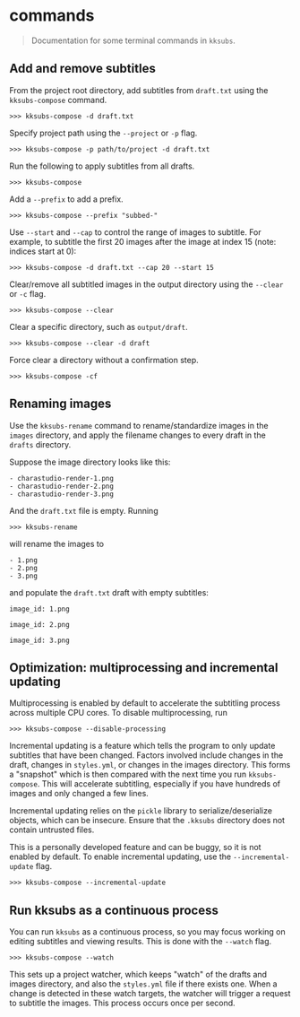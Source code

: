 # commands
> Documentation for some terminal commands in `kksubs`.

## Add and remove subtitles

From the project root directory, add subtitles from `draft.txt` using the `kksubs-compose` command.

```
>>> kksubs-compose -d draft.txt
```
Specify project path using the `--project` or `-p` flag.
```
>>> kksubs-compose -p path/to/project -d draft.txt
```
Run the following to apply subtitles from all drafts.
```
>>> kksubs-compose
```
Add a `--prefix` to add a prefix.
```
>>> kksubs-compose --prefix "subbed-"
```
Use `--start` and `--cap` to control the range of images to subtitle. For example, to subtitle the first 20 images after the image at index 15 (note: indices start at 0):
```
>>> kksubs-compose -d draft.txt --cap 20 --start 15
```

Clear/remove all subtitled images in the output directory using the `--clear` or `-c` flag.
```
>>> kksubs-compose --clear
```
Clear a specific directory, such as `output/draft`.
```
>>> kksubs-compose --clear -d draft
```
Force clear a directory without a confirmation step.
```
>>> kksubs-compose -cf
```

## Renaming images
Use the `kksubs-rename` command to rename/standardize images in the `images` directory, and apply the filename changes to every draft in the `drafts` directory.

Suppose the image directory looks like this:
```
- charastudio-render-1.png
- charastudio-render-2.png
- charastudio-render-3.png
```
And the `draft.txt` file is empty. Running
```
>>> kksubs-rename
```
will rename the images to
```
- 1.png
- 2.png
- 3.png
```
and populate the `draft.txt` draft with empty subtitles:
```
image_id: 1.png

image_id: 2.png

image_id: 3.png
```

## Optimization: multiprocessing and incremental updating
Multiprocessing is enabled by default to accelerate the subtitling process across multiple CPU cores. To disable multiprocessing, run
```
>>> kksubs-compose --disable-processing
```
Incremental updating is a feature which tells the program to only update subtitles that have been changed. Factors involved include changes in the draft, changes in `styles.yml`, or changes in the images directory. This forms a "snapshot" which is then compared with the next time you run `kksubs-compose`. This will accelerate subtitling, especially if you have hundreds of images and only changed a few lines.

Incremental updating relies on the `pickle` library to serialize/deserialize objects, which can be insecure. Ensure that the `.kksubs` directory does not contain untrusted files.

This is a personally developed feature and can be buggy, so it is not enabled by default. To enable incremental updating, use the `--incremental-update` flag.

```
>>> kksubs-compose --incremental-update
```

## Run kksubs as a continuous process
You can run `kksubs` as a continuous process, so you may focus working on editing subtitles and viewing results. This is done with the `--watch` flag.
```
>>> kksubs-compose --watch
```
This sets up a project watcher, which keeps "watch" of the drafts and images directory, and also the `styles.yml` file if there exists one. When a change is detected in these watch targets, the watcher will trigger a request to subtitle the images. This process occurs once per second.

